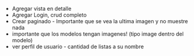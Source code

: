 - Agregar vista en detalle
- Agregar Login, crud completo 
- Crear paginado - Importante que se vea la ultima imagen y no muestre nada
- importante que los modelos tengan imagenes! (tipo image dentro del modelo)
- ver perfil de usuario - cantidad de listas a su nombre


